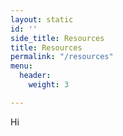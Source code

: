 ```yaml
---
layout: static
id: ''
side_title: Resources
title: Resources
permalink: "/resources"
menu:
  header:
    weight: 3

---
```

Hi
